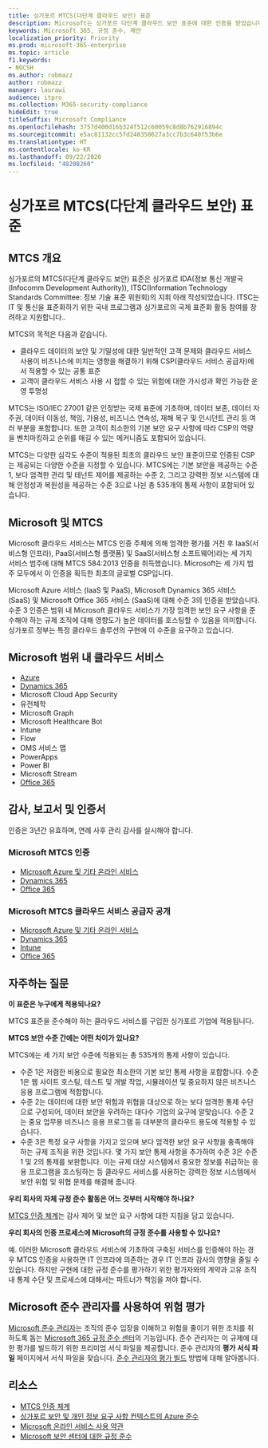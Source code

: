 ```yaml
---
title: 싱가포르 MTCS(다단계 클라우드 보안) 표준
description: Microsoft는 싱가포르 다단계 클라우드 보안 표준에 대한 인증을 받았습니다.
keywords: Microsoft 365, 규정 준수, 제안
localization_priority: Priority
ms.prod: microsoft-365-enterprise
ms.topic: article
f1.keywords:
- NOCSH
ms.author: robmazz
author: robmazz
manager: laurawi
audience: itpro
ms.collection: M365-security-compliance
hideEdit: true
titleSuffix: Microsoft Compliance
ms.openlocfilehash: 3757d400d16b324f512c60059c8d8b762916894c
ms.sourcegitcommit: e5ac81132cc5fd248350627a3cc7b3c640f53b6e
ms.translationtype: HT
ms.contentlocale: ko-KR
ms.lasthandoff: 09/22/2020
ms.locfileid: "48208260"
---
```

# <a name="multi-tier-cloud-security-mtcs-standard-for-singapore"></a>싱가포르 MTCS(다단계 클라우드 보안) 표준

## <a name="mtcs-overview"></a>MTCS 개요

싱가포르의 MTCS(다단계 클라우드 보안) 표준은 싱가포르 IDA(정보 통신 개발국(Infocomm Development Authority)), ITSC(Information Technology Standards Committee: 정보 기술 표준 위원회)의 지휘 아래 작성되었습니다. ITSC는 IT 및 통신을 표준화하기 위한 국내 프로그램과 싱가포르의 국제 표준화 활동 참여를 장려하고 지원합니다..

MTCS의 목적은 다음과 같습니다.

- 클라우드 데이터의 보안 및 기밀성에 대한 일반적인 고객 문제와 클라우드 서비스 사용이 비즈니스에 미치는 영향을 해결하기 위해 CSP(클라우드 서비스 공급자)에서 적용할 수 있는 공통 표준
- 고객이 클라우드 서비스 사용 시 접할 수 있는 위험에 대한 가시성과 확인 가능한 운영 투명성

MTCS는 ISO/IEC 27001 같은 인정받는 국제 표준에 기초하며, 데이터 보존, 데이터 자주권, 데이터 이동성, 책임, 가용성, 비즈니스 연속성, 재해 복구 및 인시던트 관리 등 여러 부분을 포함합니다. 또한 고객이 최소한의 기본 보안 요구 사항에 따라 CSP의 역량을 벤치마킹하고 순위를 매길 수 있는 메커니즘도 포함되어 있습니다.

MTCS는 다양한 심각도 수준이 적용된 최초의 클라우드 보안 표준이므로 인증된 CSP는 제공되는 다양한 수준을 지정할 수 있습니다. MTCS에는 기본 보안을 제공하는 수준 1, 보다 엄격한 관리 및 테넌트 제어를 제공하는 수준 2, 그리고 강력한 정보 시스템에 대해 안정성과 복원성을 제공하는 수준 3으로 나뉜 총 535개의 통제 사항이 포함되어 있습니다.

## <a name="microsoft-and-mtcs"></a>Microsoft 및 MTCS

Microsoft 클라우드 서비스는 MTCS 인증 주체에 의해 엄격한 평가를 거친 후 IaaS(서비스형 인프라), PaaS(서비스형 플랫폼) 및 SaaS(서비스형 소프트웨어)라는 세 가지 서비스 범주에 대해 MTCS 584:2013 인증을 취득했습니다. Microsoft는 세 가지 범주 모두에서 이 인증을 획득한 최초의 글로벌 CSP입니다.

Microsoft Azure 서비스 (IaaS 및 PaaS), Microsoft Dynamics 365 서비스 (SaaS) 및 Microsoft Office 365 서비스 (SaaS)에 대해 수준 3의 인증을 받았습니다. 수준 3 인증은 범위 내 Microsoft 클라우드 서비스가 가장 엄격한 보안 요구 사항을 준수해야 하는 규제 조직에 대해 영향도가 높은 데이터를 호스팅할 수 있음을 의미합니다. 싱가포르 정부는 특정 클라우드 솔루션의 구현에 이 수준을 요구하고 있습니다.

## <a name="microsoft-in-scope-cloud-services"></a>Microsoft 범위 내 클라우드 서비스

- [Azure](https://go.microsoft.com/fwlink/p/?linkid=2092718)
- [Dynamics 365](https://go.microsoft.com/fwlink/p/?linkid=2051700)
- Microsoft Cloud App Security
- 유전체학
- Microsoft Graph
- Microsoft Healthcare Bot
- Intune
- Flow
- OMS 서비스 맵
- PowerApps
- Power BI
- Microsoft Stream
- [Office 365](https://go.microsoft.com/fwlink/p/?LinkID=2077751)

## <a name="audits-reports-and-certificates"></a>감사, 보고서 및 인증서

인증은 3년간 유효하며, 연례 사후 관리 감사를 실시해야 합니다.

### <a name="microsoft-mtcs-certification"></a>Microsoft MTCS 인증

- [Microsoft Azure 및 기타 온라인 서비스](https://go.microsoft.com/fwlink/p/?linkid=2092614)
- [Dynamics 365](https://go.microsoft.com/fwlink/p/?linkid=2092451)
- [Office 365](https://go.microsoft.com/fwlink/p/?linkid=2092719)

### <a name="microsoft-mtcs-cloud-service-provider-disclosure"></a>Microsoft MTCS 클라우드 서비스 공급자 공개

- [Microsoft Azure 및 기타 온라인 서비스](https://go.microsoft.com/fwlink/p/?linkid=2092614)
- [Dynamics 365](https://go.microsoft.com/fwlink/p/?linkid=2092720)
- [Intune](https://go.microsoft.com/fwlink/p/?linkid=2099397)
- [Office 365](https://go.microsoft.com/fwlink/p/?linkid=2092550)

## <a name="frequently-asked-questions"></a>자주하는 질문

**이 표준은 누구에게 적용되나요?**

MTCS 표준을 준수해야 하는 클라우드 서비스를 구입한 싱가포르 기업에 적용됩니다.

**MTCS 보안 수준 간에는 어떤 차이가 있나요?**

MTCS에는 세 가지 보안 수준에 적용되는 총 535개의 통제 사항이 있습니다.

- 수준 1은 저렴한 비용으로 필요한 최소한의 기본 보안 통제 사항을 포함합니다. 수준 1은 웹 사이트 호스팅, 테스트 및 개발 작업, 시뮬레이션 및 중요하지 않은 비즈니스 응용 프로그램에 적합합니다.
- 수준 2는 데이터에 대한 보안 위험과 위협을 대상으로 하는 보다 엄격한 통제 수단으로 구성되어, 데이터 보안을 우려하는 대다수 기업의 요구에 알맞습니다. 수준 2는 중요 업무용 비즈니스 응용 프로그램 등 대부분의 클라우드 용도에 적용할 수 있습니다.
- 수준 3은 특정 요구 사항을 가지고 있으며 보다 엄격한 보안 요구 사항을 충족해야 하는 규제 조직을 위한 것입니다. 몇 가지 보안 통제 사항을 추가하여 수준 3은 수준 1 및 2의 통제를 보완합니다. 이는 규제 대상 시스템에서 중요한 정보를 취급하는 응용 프로그램을 호스팅하는 등 클라우드 서비스를 사용하는 강력한 정보 시스템에서 보안 위험 및 위협 문제를 해결해 줍니다.

**우리 회사의 자체 규정 준수 활동은 어느 것부터 시작해야 하나요?**

[MTCS 인증 체계](https://go.microsoft.com/fwlink/p/?linkid=2099490)는 감사 제어 및 보안 요구 사항에 대한 지침을 담고 있습니다.

**우리 회사의 인증 프로세스에 Microsoft의 규정 준수를 사용할 수 있나요?**

예. 이러한 Microsoft 클라우드 서비스에 기초하여 구축된 서비스를 인증해야 하는 경우 MTCS 인증을 사용하면 IT 인프라에 의존하는 경우 IT 인프라 감사의 영향을 줄일 수 있습니다. 하지만 구현에 대한 규정 준수를 평가하기 위한 평가자와의 계약과 고유 조직 내 통제 수단 및 프로세스에 대해서는 파트너가 책임을 져야 합니다.

## <a name="use-microsoft-compliance-manager-to-assess-your-risk"></a>Microsoft 준수 관리자를 사용하여 위험 평가

[Microsoft 준수 관리자](compliance-manager.md)는 조직의 준수 입장을 이해하고 위험을 줄이기 위한 조치를 취하도록 돕는 [Microsoft 365 규정 준수 센터](microsoft-365-compliance-center.md)의 기능입니다. 준수 관리자는 이 규제에 대한 평가를 빌드하기 위한 프리미엄 서식 파일을 제공합니다. 준수 관리자의 **평가 서식 파일** 페이지에서 서식 파일을 찾습니다. [준수 관리자의 평가 빌드](compliance-manager-assessments.md) 방법에 대해 알아봅니다.

## <a name="resources"></a>리소스

- [MTCS 인증 체계](https://go.microsoft.com/fwlink/p/?linkid=2092918)
- [싱가포르 보안 및 개인 정보 요구 사항 컨텍스트의 Azure 준수](https://aka.ms/azurecompliancesingapore)
- [Microsoft 온라인 서비스 사용 약관](https://aka.ms/Online-Services-Terms)
- [Microsoft 보안 센터에 대한 규정 준수](https://www.microsoft.com/trust-center/compliance/compliance-overview)
